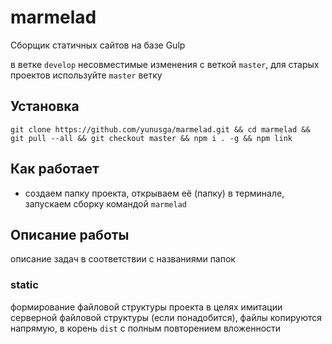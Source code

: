 # marmelad

Сборщик статичных сайтов на базе Gulp

в ветке `develop` несовместимые изменения с веткой `master`, для старых проектов используйте `master` ветку

## Установка
```git clone https://github.com/yunusga/marmelad.git && cd marmelad && git pull --all && git checkout master && npm i . -g && npm link```

## Как работает
- создаем папку проекта, открываем её (папку) в терминале, запускаем сборку командой ```marmelad```

## Описание работы
описание задач в соответствии с названиями папок

### static
формирование файловой структуры проекта в целях имитации серверной файловой структуры (если понадобится), файлы копируются напрямую, в корень `dist` с полным повторением вложенности
